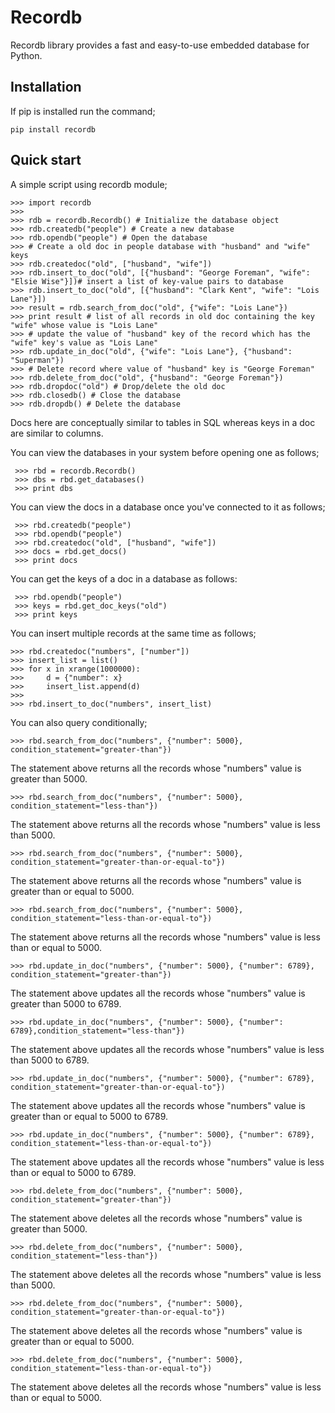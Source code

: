 # Recordb

Recordb library provides a fast and easy-to-use embedded database
for Python.

## Installation
If pip is installed run the command;
```
pip install recordb
```

## Quick start
A simple script using recordb module;

````
>>> import recordb
>>> 
>>> rdb = recordb.Recordb() # Initialize the database object
>>> rdb.createdb("people") # Create a new database
>>> rdb.opendb("people") # Open the database
>>> # Create a old doc in people database with "husband" and "wife" keys
>>> rdb.createdoc("old", ["husband", "wife"]) 
>>> rdb.insert_to_doc("old", [{"husband": "George Foreman", "wife": "Elsie Wise"}])# insert a list of key-value pairs to database
>>> rdb.insert_to_doc("old", [{"husband": "Clark Kent", "wife": "Lois Lane"}])
>>> result = rdb.search_from_doc("old", {"wife": "Lois Lane"})
>>> print result # list of all records in old doc containing the key "wife" whose value is "Lois Lane"
>>> # update the value of "husband" key of the record which has the "wife" key's value as "Lois Lane"
>>> rdb.update_in_doc("old", {"wife": "Lois Lane"}, {"husband": "Superman"}) 
>>> # Delete record where value of "husband" key is "George Foreman" 
>>> rdb.delete_from_doc("old", {"husband": "George Foreman"}) 
>>> rdb.dropdoc("old") # Drop/delete the old doc
>>> rdb.closedb() # Close the database
>>> rdb.dropdb() # Delete the database
````
Docs here are conceptually similar to tables in SQL whereas keys in a doc are similar
to columns.

You can view the databases in your system before opening one as follows;

````
 >>> rbd = recordb.Recordb()
 >>> dbs = rbd.get_databases()
 >>> print dbs
````

You  can view the docs in a database once you've connected to it as follows;

````
 >>> rbd.createdb("people")
 >>> rbd.opendb("people")
 >>> rbd.createdoc("old", ["husband", "wife"])
 >>> docs = rbd.get_docs()
 >>> print docs
 ````

 You can get the keys of a doc in a database as follows:
````
 >>> rbd.opendb("people") 
 >>> keys = rbd.get_doc_keys("old")
 >>> print keys
````
You can insert multiple records at the same time as follows;
````
>>> rbd.createdoc("numbers", ["number"])
>>> insert_list = list()
>>> for x in xrange(1000000):
>>> 	d = {"number": x}
>>> 	insert_list.append(d)
>>> 
>>> rbd.insert_to_doc("numbers", insert_list)
````
You can also query conditionally;
````
>>> rbd.search_from_doc("numbers", {"number": 5000}, condition_statement="greater-than"})
````
The statement above returns all the records whose "numbers" value is greater than 5000.
````
>>> rbd.search_from_doc("numbers", {"number": 5000}, condition_statement="less-than"})
````
The statement above returns all the records whose "numbers" value is less than 5000.
````
>>> rbd.search_from_doc("numbers", {"number": 5000}, condition_statement="greater-than-or-equal-to"})
````
The statement above returns all the records whose "numbers" value is greater than or equal to 5000.
````
>>> rbd.search_from_doc("numbers", {"number": 5000}, condition_statement="less-than-or-equal-to"})
````
The statement above returns all the records whose "numbers" value is less than or equal to 5000.
```
>>> rbd.update_in_doc("numbers", {"number": 5000}, {"number": 6789}, condition_statement="greater-than"})
````
The statement above updates all the records whose "numbers" value is greater than 5000 to 6789.
````
>>> rbd.update_in_doc("numbers", {"number": 5000}, {"number": 6789},condition_statement="less-than"})
````
The statement above updates all the records whose "numbers" value is less than 5000 to 6789.
````
>>> rbd.update_in_doc("numbers", {"number": 5000}, {"number": 6789},  condition_statement="greater-than-or-equal-to"})
````
The statement above updates all the records whose "numbers" value is greater than or equal to 5000 to 6789.
````
>>> rbd.update_in_doc("numbers", {"number": 5000}, {"number": 6789}, condition_statement="less-than-or-equal-to"})
````
The statement above updates all the records whose "numbers" value is less than or equal to 5000 to 6789.
````
>>> rbd.delete_from_doc("numbers", {"number": 5000}, condition_statement="greater-than"})
````
The statement above deletes all the records whose "numbers" value is greater than 5000.
````
>>> rbd.delete_from_doc("numbers", {"number": 5000}, condition_statement="less-than"})
````
The statement above deletes all the records whose "numbers" value is less than 5000.
````
>>> rbd.delete_from_doc("numbers", {"number": 5000}, condition_statement="greater-than-or-equal-to"})
````
The statement above deletes all the records whose "numbers" value is greater than or equal to 5000.
````
>>> rbd.delete_from_doc("numbers", {"number": 5000}, condition_statement="less-than-or-equal-to"})
````
The statement above deletes all the records whose "numbers" value is less than or equal to 5000.
